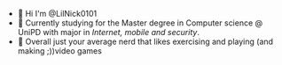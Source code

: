 - 👋 Hi I'm @LilNick0101
- 👀 Currently studying for the Master degree in Computer science @ UniPD with major in _Internet, mobile and security_.
- 🌱 Overall just your average nerd that likes exercising and playing (and making ;))video games

<!---
LilNick0101/LilNick0101 is a ✨ special ✨ repository because its `README.md` (this file) appears on your GitHub profile.
You can click the Preview link to take a look at your changes.
--->
